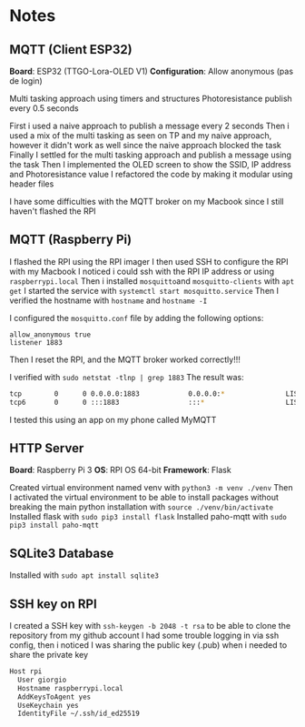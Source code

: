 # Notes

## MQTT (Client ESP32)

**Board**: ESP32 (TTGO-Lora-OLED V1)
**Configuration**: Allow anonymous (pas de login)

Multi tasking approach using timers and structures
Photoresistance publish every 0.5 seconds

First i used a naive approach to publish a message every 2 seconds
Then i used a mix of the multi tasking as seen on TP and my naive approach, however it didn't work as well since the naive approach blocked the task
Finally I settled for the multi tasking approach and publish a message using the task
Then I implemented the OLED screen to show the SSID, IP address and Photoresistance value
I refactored the code by making it modular using header files

I have some difficulties with the MQTT broker on my Macbook since I still haven't flashed the RPI

## MQTT (Raspberry Pi)

I flashed the RPI using the RPI imager
I then used SSH to configure the RPI with my Macbook
I noticed i could ssh with the RPI IP address or using `raspberrypi.local`
Then i installed `mosquitto`and `mosquitto-clients` with `apt get`
I started the service with `systemctl start mosquitto.service`
Then I verified the hostname with `hostname` and `hostname -I`

I configured the `mosquitto.conf` file by adding the following options:

```
allow_anonymous true
listener 1883
````

Then I reset the RPI, and the MQTT broker worked correctly!!!

I verified with `sudo netstat -tlnp | grep 1883`
The result was:

```sh
tcp        0      0 0.0.0.0:1883            0.0.0.0:*               LISTEN      684/mosquitto
tcp6       0      0 :::1883                 :::*                    LISTEN      684/mosquitto
```

I tested this using an app on my phone called MyMQTT

## HTTP Server

**Board**: Raspberry Pi 3
**OS**: RPI OS 64-bit
**Framework**: Flask

Created virtual environment named venv with `python3 -m venv ./venv`
Then I activated the virtual environment to be able to install packages without breaking the main python installation with `source ./venv/bin/activate`
Installed flask with `sudo pip3 install flask`
Installed paho-mqtt with `sudo pip3 install paho-mqtt`

## SQLite3 Database

Installed with `sudo apt install sqlite3`

## SSH key on RPI

I created a SSH key with `ssh-keygen -b 2048 -t rsa` to be able to clone the repository from my github account
I had some trouble logging in via ssh config, then i noticed I was sharing the public key (.pub) when i needed to share the private key

```sh
Host rpi
  User giorgio
  Hostname raspberrypi.local
  AddKeysToAgent yes
  UseKeychain yes
  IdentityFile ~/.ssh/id_ed25519
```
